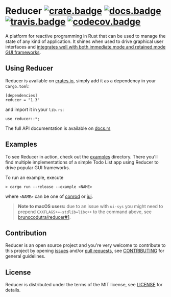 # Reducer [![crate.badge]][crate.home] [![docs.badge]][docs.home] [![travis.badge]][travis.home] [![codecov.badge]][codecov.home]

A platform for reactive programming in Rust that can be used to manage the state of
any kind of application. It shines when used to drive graphical user interfaces and
[integrates well with both immediate mode and retained mode GUI frameworks](#examples).

## Using Reducer

Reducer is available on [crates.io][crate.home], simply add it as a dependency in your `Cargo.toml`:

```
[dependencies]
reducer = "1.3"
```

and import it in your `lib.rs`:

```
use reducer::*;
```

The full API documentation is available on [docs.rs][docs.home]

## Examples

To see Reducer in action, check out the [examples] directory.
There you'll find multiple implementations of a simple Todo List app using Reducer to drive popular
GUI frameworks.

To run an example, execute

```
> cargo run --release --example <NAME>
```

where `<NAME>` can be one of [conrod] or [iui].

> **Note to macOS users:** due to an issue with `ui-sys` you might need to prepend
> `CXXFLAGS+=-stdlib=libc++` to the command above, see
> [brunocodutra/reducer#1](https://github.com/brunocodutra/reducer/issues/1).

## Contribution

Reducer is an open source project and you're very welcome to contribute to this project by
opening [issues] and/or [pull requests][pulls], see [CONTRIBUTING][CONTRIBUTING] for general
guidelines.

## License

Reducer is distributed under the terms of the MIT license, see [LICENSE] for details.

[crate.home]:       https://crates.io/crates/reducer
[crate.badge]:      https://meritbadge.herokuapp.com/reducer

[docs.home]:        https://docs.rs/reducer
[docs.badge]:       https://docs.rs/reducer/badge.svg

[travis.home]:      https://travis-ci.org/brunocodutra/reducer
[travis.badge]:     https://travis-ci.org/brunocodutra/reducer.svg?branch=master

[codecov.home]:     https://codecov.io/gh/brunocodutra/reducer
[codecov.badge]:    https://codecov.io/gh/brunocodutra/reducer/branch/master/graph/badge.svg

[issues]:           https://github.com/brunocodutra/reducer/issues
[pulls]:            https://github.com/brunocodutra/reducer/pulls
[examples]:         https://github.com/brunocodutra/reducer/tree/master/examples

[conrod]:           https://crates.io/crates/Conrod
[iui]:              https://crates.io/crates/iui

[LICENSE]:          https://github.com/brunocodutra/reducer/blob/master/LICENSE
[CONTRIBUTING]:     https://github.com/brunocodutra/reducer/blob/master/CONTRIBUTING.md
